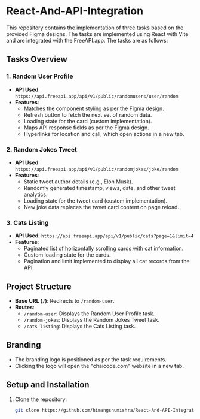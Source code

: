 # React-And-API-Integration

This repository contains the implementation of three tasks based on the provided Figma designs. The tasks are implemented using React with Vite and are integrated with the FreeAPI.app. The tasks are as follows:

## Tasks Overview

### 1. Random User Profile
- **API Used**: `https://api.freeapi.app/api/v1/public/randomusers/user/random`
- **Features**:
  - Matches the component styling as per the Figma design.
  - Refresh button to fetch the next set of random data.
  - Loading state for the card (custom implementation).
  - Maps API response fields as per the Figma design.
  - Hyperlinks for location and call, which open actions in a new tab.

### 2. Random Jokes Tweet
- **API Used**: `https://api.freeapi.app/api/v1/public/randomjokes/joke/random`
- **Features**:
  - Static tweet author details (e.g., Elon Musk).
  - Randomly generated timestamp, views, date, and other tweet analytics.
  - Loading state for the tweet card (custom implementation).
  - New joke data replaces the tweet card content on page reload.

### 3. Cats Listing
- **API Used**: `https://api.freeapi.app/api/v1/public/cats?page=1&limit=4`
- **Features**:
  - Paginated list of horizontally scrolling cards with cat information.
  - Custom loading state for the cards.
  - Pagination and limit implemented to display all cat records from the API.

## Project Structure

- **Base URL (`/`)**: Redirects to `/random-user`.
- **Routes**:
  - `/random-user`: Displays the Random User Profile task.
  - `/random-jokes`: Displays the Random Jokes Tweet task.
  - `/cats-listing`: Displays the Cats Listing task.

## Branding
- The branding logo is positioned as per the task requirements.
- Clicking the logo will open the "chaicode.com" website in a new tab.

## Setup and Installation

1. Clone the repository:
   ```bash
   git clone https://github.com/himangshumishra/React-And-API-Integration.git

